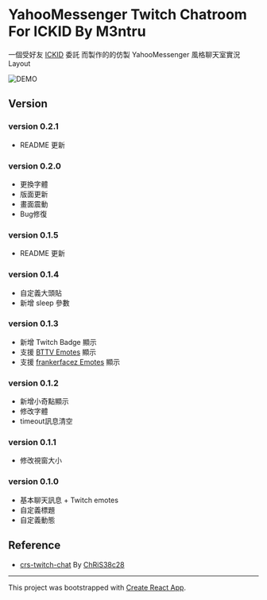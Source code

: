 # YahooMessenger Twitch Chatroom For ICKID By M3ntru

一個受好友 [ICKID](https://www.twitch.tv/ickid) 委託
而製作的的仿製 YahooMessenger 風格聊天室實況 Layout

![DEMO](https://i.imgur.com/QHnliBa.png)

## Version

### version 0.2.1
- README 更新

### version 0.2.0
- 更換字體
- 版面更新
- 畫面震動
- Bug修復

### version 0.1.5
- README 更新

### version 0.1.4
- 自定義大頭貼
- 新增 sleep 參數

### version 0.1.3 
- 新增 Twitch Badge 顯示
- 支援 [BTTV Emotes](https://betterttv.com/emotes/top) 顯示
- 支援 [frankerfacez Emotes](https://www.frankerfacez.com/emoticons/) 顯示

### version 0.1.2
- 新增小奇點顯示
- 修改字體
- timeout訊息清空

### version 0.1.1 
- 修改視窗大小

### version 0.1.0 
- 基本聊天訊息 + Twitch emotes
- 自定義標題
- 自定義動態

## Reference

- [crs-twitch-chat](https://github.com/crs38c28/crs-twitch-chat) By [ChRiS38c28](https://github.com/crs38c28)  

-------------------------

This project was bootstrapped with [Create React App](https://github.com/facebook/create-react-app).

